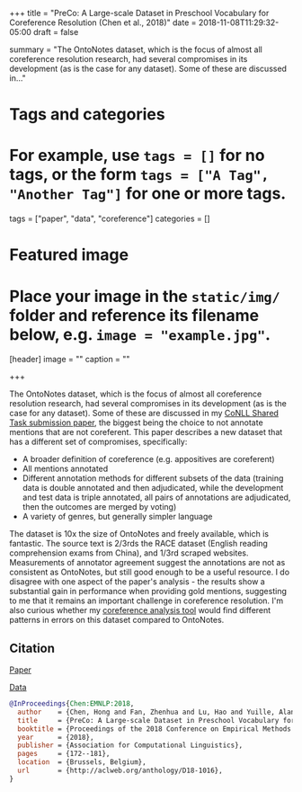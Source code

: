 +++
title = "PreCo: A Large-scale Dataset in Preschool Vocabulary for Coreference Resolution (Chen et al., 2018)"
date = 2018-11-08T11:29:32-05:00
draft = false

summary = "The OntoNotes dataset, which is the focus of almost all coreference resolution research, had several compromises in its development (as is the case for any dataset).  Some of these are discussed in..."

# Tags and categories
# For example, use `tags = []` for no tags, or the form `tags = ["A Tag", "Another Tag"]` for one or more tags.
tags = ["paper", "data", "coreference"]
categories = []

# Featured image
# Place your image in the `static/img/` folder and reference its filename below, e.g. `image = "example.jpg"`.
[header]
image = ""
caption = ""

+++

The OntoNotes dataset, which is the focus of almost all coreference resolution research, had several compromises in its development (as is the case for any dataset).
Some of these are discussed in my [CoNLL Shared Task submission paper](http://jkk.name/publication/conll11coreference/), the biggest being the choice to not annotate mentions that are not coreferent.
This paper describes a new dataset that has a different set of compromises, specifically:

- A broader definition of coreference (e.g. appositives are coreferent)
- All mentions annotated
- Different annotation methods for different subsets of the data (training data is double annotated and then adjudicated, while the development and test data is triple annotated, all pairs of annotations are adjudicated, then the outcomes are merged by voting)
- A variety of genres, but generally simpler language

The dataset is 10x the size of OntoNotes and freely available, which is fantastic.
The source text is 2/3rds the RACE dataset (English reading comprehension exams from China), and 1/3rd scraped websites.
Measurements of annotator agreement suggest the annotations are not as consistent as OntoNotes, but still good enough to be a useful resource.
I do disagree with one aspect of the paper's analysis - the results show a substantial gain in performance when providing gold mentions, suggesting to me that it remains an important challenge in coreference resolution.
I'm also curious whether my [coreference analysis tool](http://jkk.name/publication/emnlp13analysis/) would find different patterns in errors on this dataset compared to OntoNotes.

## Citation

[Paper](http://aclweb.org/anthology/D18-1016)

[Data](https://preschool-lab.github.io/PreCo/)

```bibtex
@InProceedings{Chen:EMNLP:2018,
  author    = {Chen, Hong and Fan, Zhenhua and Lu, Hao and Yuille, Alan and Rong, Shu},
  title     = {PreCo: A Large-scale Dataset in Preschool Vocabulary for Coreference Resolution},
  booktitle = {Proceedings of the 2018 Conference on Empirical Methods in Natural Language Processing},
  year      = {2018},
  publisher = {Association for Computational Linguistics},
  pages     = {172--181},
  location  = {Brussels, Belgium},
  url       = {http://aclweb.org/anthology/D18-1016},
}
```

